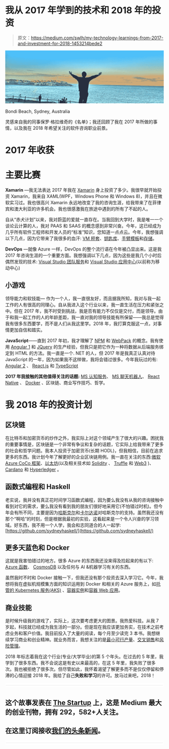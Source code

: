 # 我从 2017 年学到的技术和 2018 年的投资

> 原文：<https://medium.com/swlh/my-technology-learnings-from-2017-and-investment-for-2018-1453214bede2>

![](img/65ac327326d519df0018b91762d5639d.png)

Bondi Beach, Sydney, Australia

灵感来自我的同事保罗·格拉维奇的《名单》；我还回顾了我在 2017 年所做的事情，以及我在 2018 年希望关注的软件咨询职业前景。

# 2017 年收获

# 主要比赛

**Xamarin** —我无法表达 2017 年我在 [Xamarin](https://www.xamarin.com/) 身上投资了多少。我很早就开始投资 Xamarin，我来自 XAML(WPF，Windows Phone 和 Windows 8)，并且在微软实习过。我也很高兴 Xamarin 永远地改变了我的咨询生涯，给我带来了在菲律宾和澳大利亚的许多机会。我也很感激我在旅途中遇到的所有了不起的人。

自从“赤犬计划”以来，我对蔚蓝的爱就一直存在。当我回到大学时，我是唯一一个谈论云计算的人，我对 PAAS 和 SAAS 的概念感到非常兴奋。今年，这已经成为几乎所有软件工程师和开发人员的“标准”知识，您知道一点点云。今年，我想强调以下几点，因为它带来了我很多的血汗: [VM 秤套](https://azure.microsoft.com/en-us/services/virtual-machine-scale-sets/)、[钥匙库](https://azure.microsoft.com/en-us/services/key-vault/)、[手臂模板](https://docs.microsoft.com/en-us/azure/azure-resource-manager/resource-group-authoring-templates)和[存储](https://docs.microsoft.com/en-us/azure/storage/)。

**DevOps** —就像 Azure 一样，DevOps 的整个流行语在今年被凸显出来。这是我 2017 年咨询生涯的一个重要方面。我想强调以下几点，因为这些是我几个小时后偶然发现的技术: [Visual Studio 团队服务](https://www.visualstudio.com/team-services/)和 [Visual Studio 应用中心](https://appcenter.ms/)(以前称为移动中心)

## 小游戏

领导能力和软技能— 作为一个人，我一直很友好，而且据我所知，我对与我一起工作的人有很高的同理心。自从我进入这个行业以来，我一直生活在压力和紧张之中。但在 2017 年，我不时受到挑战，我是否有能力不仅仅是交付，而是领导。由于和我一起工作的人的年龄差距，我一直对我的领导技能有所保留——我总是觉得我有很多东西要学，而不是人们从我这里学。2018 年，我打算克服这一点，对事情更加自信和踏实。

**JavaScript**——直到 2017 年初，我才理解了 [NPM](https://www.npmjs.com/) 和 [WebPack](https://webpack.js.org/) 的概念。我有使用 [Angular 1](https://angularjs.org/) 和 [JQuery](http://jquery.com/download/) 的生产经验，但我只是把它作为一种将数据从后端服务绑定到 HTML 的方法。我一直是一个. NET 的人，但 2017 年是我真正认真对待 JavaScript 的一年，因为如果我不这样做，我将会错过很多。今年我玩过的有: [Angular 2](http://eisenbergeffect.bluespire.com/all-about-angular-2-0/) 、 [React.js](https://reactjs.org/) 和 [TypeScript](https://www.typescriptlang.org/)

**2017 年我接触的其他值得关注的话题:** [MS 认知服务](https://azure.microsoft.com/en-us/services/cognitive-services/)、 [MS 聊天机器人](https://azure.microsoft.com/en-us/services/bot-service/)、 [React Native](https://facebook.github.io/react-native/) 、 [Docker](https://www.docker.com/) 、区块链、商业写作技巧、哲学。

# 我 2018 年的投资计划

## **区块链**

在比特币和加密货币的炒作之外，我实际上对这个领域产生了很大的兴趣。困扰我的重要事情是，区块链是一个非常有争议和复杂的话题，它实际上给我带来了更多的社会和哲学问题。我本人投资于加密货币(长期 HODL)，但我相信，目前在追求更多的东西。我计划今年了解更好的企业区块链用例。我一直在关注的东西:[微软 Azure CoCo 框架](https://github.com/Azure/coco-framework)、[以太坊](https://www.ethereum.org/)(以及相关技术如 [Solidity](https://solidity.readthedocs.io/en/develop/) 、 [Truffle](http://truffleframework.com/) 和 [Web3](https://github.com/ethereum/wiki/wiki/JavaScript-API) )、 [Cardano](https://www.cardanohub.org/en/home/) 和 [Hyperledger](http://www.hyperledger.org/) 。

## 函数式编程和 Haskell

老实说，我并没有真正花时间学习函数式编程，因为要么我没有从我的咨询接触中看到对它的需求，要么我没有看到我的朋友们很好地采用它(不怕错过时机)。但今年会有所不同，主要是因为[哈斯克尔](https://www.haskell.org/)和[卡尔达诺](https://www.cardanohub.org/en/home/)对哈斯克尔的支持。虽然我还没有那个“啊哈”的时刻，但是根据我最初的实验，这看起来是一个令人兴奋的学习领域。好东西，我不用一个人学，我会和志同道合的人一起学:[https://github.com/sydneyhaskell/](https://github.com/sydneyhaskell/)

## 更多天蓝色和 Docker

这就是我害怕错过的地方。很多 Azure 的东西我还没来得及捡起来的有以下: [Azure 函数](https://azure.microsoft.com/en-us/services/functions/)、 [CosmosDB](https://azure.microsoft.com/en-us/services/cosmos-db/?v=17.45b) 以及任何与 AI &机器学习有关的东西。

虽然我时不时和 Docker 接触一下，但我还没有那个投资去深入学习它。今年，我想将我在虚拟机规模集方面的知识运用到 Docker 和相关的 Azure 服务上，如[托管的 Kubernetes 服务(AKS)](https://azure.microsoft.com/en-us/services/container-service/) 、[容器实例](https://azure.microsoft.com/en-us/services/container-instances/)和[容器 Web 应用](https://docs.microsoft.com/en-us/azure/app-service/containers/)。

## 商业技能

是时候升级我的游戏了，实际上，这次要考虑更大的图景。我热爱科技。从我 7 岁起，科技就已经成为我生活的一部分。但是现在我应该更加务实，在技术之前考虑业务和客户价值。我目前投入了大量的阅读，每个月至少读完 3 本书。我想继续学习商业和创业精神。就业务而言，我想关注的是[最小可行产量](https://www.quora.com/What-is-a-minimum-viable-product)、[交叉销售](https://en.wikipedia.org/wiki/Cross-selling)和[风险管理](https://en.wikipedia.org/wiki/Risk_management)。

2018 年标志着我在这个行业(专业/大学毕业)的第 5 个年头。在过去的 5 年里，我学到了很多东西。我不会说这是有史以来最高的，在这 5 年里，我失败了很多次。我也被拒绝了很多次。但尽管如此，我怀着渴望了解更多而不是仅仅停留和停滞的心情迎接 2018 年。我给了自己**失败和学习**的许可。放马过来吧，2018！

![](img/731acf26f5d44fdc58d99a6388fe935d.png)

## 这个故事发表在 [The Startup](https://medium.com/swlh) 上，这是 Medium 最大的创业刊物，拥有 292，582+人关注。

## 在这里订阅接收[我们的头条新闻](http://growthsupply.com/the-startup-newsletter/)。

![](img/731acf26f5d44fdc58d99a6388fe935d.png)
